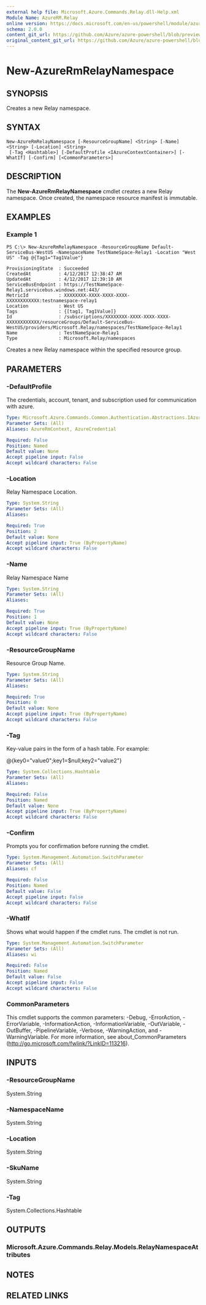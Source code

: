 ```yaml
---
external help file: Microsoft.Azure.Commands.Relay.dll-Help.xml
Module Name: AzureRM.Relay
online version: https://docs.microsoft.com/en-us/powershell/module/azurerm.relay/new-azurermrelaynamespace
schema: 2.0.0
content_git_url: https://github.com/Azure/azure-powershell/blob/preview/src/ResourceManager/Relay/Commands.Relay/help/New-AzureRmRelayNamespace.md
original_content_git_url: https://github.com/Azure/azure-powershell/blob/preview/src/ResourceManager/Relay/Commands.Relay/help/New-AzureRmRelayNamespace.md
---
```


# New-AzureRmRelayNamespace

## SYNOPSIS
Creates a new Relay namespace.

## SYNTAX

```
New-AzureRmRelayNamespace [-ResourceGroupName] <String> [-Name] <String> [-Location] <String>
 [-Tag <Hashtable>] [-DefaultProfile <IAzureContextContainer>] [-WhatIf] [-Confirm] [<CommonParameters>]
```

## DESCRIPTION
The **New-AzureRmRelayNamespace** cmdlet creates a new Relay namespace. Once created, the namespace
resource manifest is immutable.

## EXAMPLES

### Example 1
```
PS C:\> New-AzureRmRelayNamespace -ResourceGroupName Default-ServiceBus-WestUS -NamespaceName TestNameSpace-Relay1 -Location "West US" -Tag @{Tag1="Tag1Value"}

ProvisioningState  : Succeeded
CreatedAt          : 4/12/2017 12:38:47 AM
UpdatedAt          : 4/12/2017 12:39:10 AM
ServiceBusEndpoint : https://TestNameSpace-Relay1.servicebus.windows.net:443/
MetricId           : XXXXXXXX-XXXX-XXXX-XXXX-XXXXXXXXXXXX:testnamespace-relay1
Location           : West US
Tags               : {[tag1, Tag1Value]}
Id                 : /subscriptions/XXXXXXXX-XXXX-XXXX-XXXX-XXXXXXXXXXXX/resourceGroups/Default-ServiceBus-WestUS/providers/Microsoft.Relay/namespaces/TestNameSpace-Relay1
Name               : TestNameSpace-Relay1
Type               : Microsoft.Relay/namespaces
```

Creates a new Relay namespace within the specified resource group.

## PARAMETERS

### -DefaultProfile
The credentials, account, tenant, and subscription used for communication with azure.

```yaml
Type: Microsoft.Azure.Commands.Common.Authentication.Abstractions.IAzureContextContainer
Parameter Sets: (All)
Aliases: AzureRmContext, AzureCredential

Required: False
Position: Named
Default value: None
Accept pipeline input: False
Accept wildcard characters: False
```

### -Location
Relay Namespace Location.

```yaml
Type: System.String
Parameter Sets: (All)
Aliases:

Required: True
Position: 2
Default value: None
Accept pipeline input: True (ByPropertyName)
Accept wildcard characters: False
```

### -Name
Relay Namespace Name

```yaml
Type: System.String
Parameter Sets: (All)
Aliases:

Required: True
Position: 1
Default value: None
Accept pipeline input: True (ByPropertyName)
Accept wildcard characters: False
```

### -ResourceGroupName
Resource Group Name.

```yaml
Type: System.String
Parameter Sets: (All)
Aliases:

Required: True
Position: 0
Default value: None
Accept pipeline input: True (ByPropertyName)
Accept wildcard characters: False
```

### -Tag
Key-value pairs in the form of a hash table. For example:

@{key0="value0";key1=$null;key2="value2"}

```yaml
Type: System.Collections.Hashtable
Parameter Sets: (All)
Aliases:

Required: False
Position: Named
Default value: None
Accept pipeline input: True (ByPropertyName)
Accept wildcard characters: False
```

### -Confirm
Prompts you for confirmation before running the cmdlet.

```yaml
Type: System.Management.Automation.SwitchParameter
Parameter Sets: (All)
Aliases: cf

Required: False
Position: Named
Default value: False
Accept pipeline input: False
Accept wildcard characters: False
```

### -WhatIf
Shows what would happen if the cmdlet runs.
The cmdlet is not run.

```yaml
Type: System.Management.Automation.SwitchParameter
Parameter Sets: (All)
Aliases: wi

Required: False
Position: Named
Default value: False
Accept pipeline input: False
Accept wildcard characters: False
```

### CommonParameters
This cmdlet supports the common parameters: -Debug, -ErrorAction, -ErrorVariable, -InformationAction, -InformationVariable, -OutVariable, -OutBuffer, -PipelineVariable, -Verbose, -WarningAction, and -WarningVariable. For more information, see about_CommonParameters (http://go.microsoft.com/fwlink/?LinkID=113216).

## INPUTS

### -ResourceGroupName
 System.String

### -NamespaceName
 System.String

### -Location
 System.String

### -SkuName
 System.String

### -Tag
 System.Collections.Hashtable

## OUTPUTS

### Microsoft.Azure.Commands.Relay.Models.RelayNamespaceAttributes

## NOTES

## RELATED LINKS
